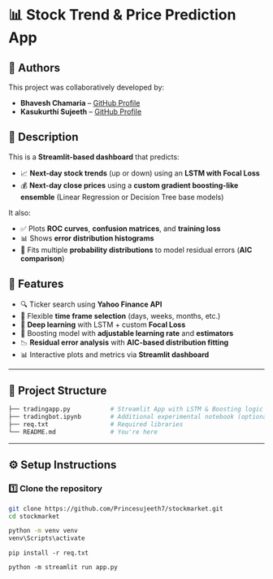# 📊 Stock Trend & Price Prediction App

## 👥 Authors  
This project was collaboratively developed by:  
- **Bhavesh Chamaria** – [GitHub Profile](https://github.com/bhavesh0609)  
- **Kasukurthi Sujeeth** – [GitHub Profile](https://github.com/Princesujeeth7)  


## 📝 Description  

This is a **Streamlit-based dashboard** that predicts:

- 📈 **Next-day stock trends** (up or down) using an **LSTM with Focal Loss**  
- 💰 **Next-day close prices** using a **custom gradient boosting-like ensemble** (Linear Regression or Decision Tree base models)

It also:

- ✅ Plots **ROC curves**, **confusion matrices**, and **training loss**  
- 📊 Shows **error distribution histograms**  
- 🧠 Fits multiple **probability distributions** to model residual errors (**AIC comparison**)


## 🚀 Features  

- 🔍 Ticker search using **Yahoo Finance API**  
- 📅 Flexible **time frame selection** (days, weeks, months, etc.)  
- 🧠 **Deep learning** with LSTM + custom **Focal Loss**  
- 🌳 Boosting model with **adjustable learning rate** and **estimators**  
- 📉 **Residual error analysis** with **AIC-based distribution fitting**  
- 📊 Interactive plots and metrics via **Streamlit dashboard**

---

## 📂 Project Structure

```bash
├── tradingapp.py           # Streamlit App with LSTM & Boosting logic
├── tradingbot.ipynb        # Additional experimental notebook (optional)
├── req.txt                 # Required libraries
└── README.md               # You're here

```
---

## ⚙️ Setup Instructions

### 1️⃣ Clone the repository

```bash
git clone https://github.com/Princesujeeth7/stockmarket.git
cd stockmarket
```
```bash
python -m venv venv
venv\Scripts\activate
```
```
pip install -r req.txt
```
```
python -m streamlit run app.py
```
